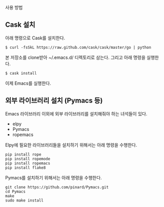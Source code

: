 사용 방법

## Cask 설치

아래 명령으로 Cask를 설치한다.

``$ curl -fsSkL https://raw.github.com/cask/cask/master/go | python``

본 저장소를 clone받아 ~/.emacs.d/ 디렉토리로 삼는다. 그리고 아래 명령을 실행한다.

``$ cask install``

이제 Emacs를 실행한다.


## 외부 라이브러리 설치 (Pymacs 등)

Emacs 라이브러리 이외에 외부 라이브러리를 설치해줘야 하는 녀석들이 있다.

 * elpy
 * Pymacs
 * ropemacs


Elpy에 필요한 라이브러리들을 설치하기 위해서는 아래 명령을 수행한다.

```
pip install rope
pip install ropemode
pip install ropemacs
pip install flake8
```

Pymacs를 설치하기 위해서는 아래 명령을 수행한다.

```
git clone https://github.com/pinard/Pymacs.git
cd Pymacs
make
sudo make install
```
